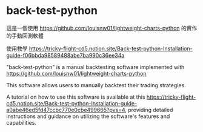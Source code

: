 # back-test-python
這是一個使用 https://github.com/louisnw01/lightweight-charts-python 的實作的手動回測軟體

使用教學 https://tricky-flight-cd5.notion.site/Back-test-python-Installation-guide-f06bbda98589488abe7ba990c36ee34a

"back-test-python" is a manual backtesting software implemented with https://github.com/louisnw01/lightweight-charts-python 

This software allows users to manually backtest their trading strategies. 

A tutorial on how to use this software is available at this https://tricky-flight-cd5.notion.site/Back-test-python-Installation-guide-a0abe46ed5fd47ccbc770e0cbe499665?pvs=4, providing detailed instructions and guidance on utilizing the software's features and capabilities.